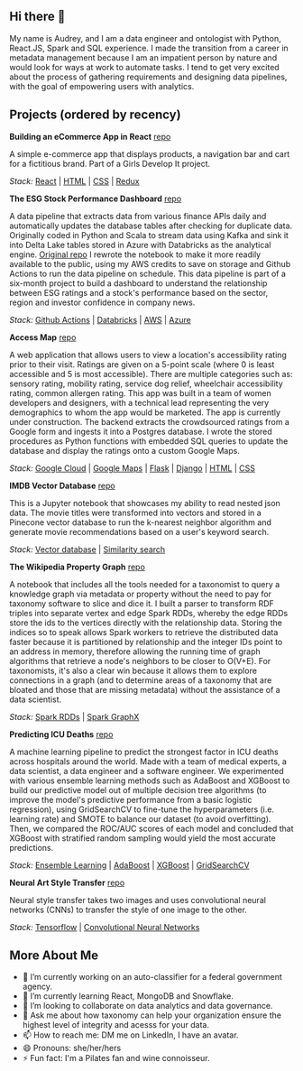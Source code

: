 ## Hi there 👋

My name is Audrey, and I am a data engineer and ontologist with Python, React.JS, Spark and SQL experience. I made the transition from a career in metadata management because I am an impatient person by nature and would look for ways at work to automate tasks. I tend to get very excited about the process of gathering requirements and designing data pipelines, with the goal of empowering users with analytics.  


## Projects (ordered by recency)

**Building an eCommerce App in React** [repo](https://github.com/audreydottech/ecommerce-react-js-app)

A simple e-commerce app that displays products, a navigation bar and cart for a fictitious brand. Part of a Girls Develop It project.

*Stack:* [React](https://create-react-app.dev/) | [HTML](https://developer.mozilla.org/en-US/docs/Web/HTML) | [CSS](https://developer.mozilla.org/en-US/docs/Web/CSS) | [Redux](https://redux.js.org/)


**The ESG Stock Performance Dashboard** [repo](https://github.com/audreydottech/esg-data-pipeline)

A data pipeline that extracts data from various finance APIs daily and automatically updates the database tables after checking for duplicate data. Originally coded in Python and Scala to stream data using Kafka and sink it into Delta Lake tables stored in Azure with Databricks as the analytical engine. [Original repo](https://github.com/audreyle/Real-Time-Stock-Updates) I rewrote the notebook to make it more readily available to the public, using my AWS credits to save on storage and Github Actions to run the data pipeline on schedule. This data pipeline is part of a six-month project to build a dashboard to understand the relationship between ESG ratings and a stock's performance based on the sector, region and investor confidence in company news. 

*Stack:* [Github Actions](https://github.com/features/actions) | [Databricks](https://www.databricks.com/product/data-intelligence-platform) | [AWS](https://aws.amazon.com/free/) | [Azure](https://azure.microsoft.com/en-us/products/storage/blobs)


**Access Map** [repo](https://github.com/audreydottech/AccessMap)

A web application that allows users to view a location's accessibility rating prior to their visit. Ratings are given on a 5-point scale (where 0 is least accessible and 5 is most accessible). There are multiple categories such as: sensory rating, mobility rating, service dog relief, wheelchair accessibility rating, common allergen rating. This app was built in a team of women developers and designers, with a technical lead representing the very demographics to whom the app would be marketed. The app is currently under construction. The backend extracts the crowdsourced ratings from a Google form and ingests it into a Postgres database. I wrote the stored procedures as Python functions with embedded SQL queries to update the database and display the ratings onto a custom Google Maps. 

*Stack:* [Google Cloud](https://cloud.google.com/gcp) | [Google Maps](https://developers.google.com/maps/documentation/javascript/overview) | [Flask](https://flask.palletsprojects.com/en/stable/) | [Django](https://www.djangoproject.com/) | [HTML](https://developer.mozilla.org/en-US/docs/Web/HTML) | [CSS](https://developer.mozilla.org/en-US/docs/Web/CSS)


**IMDB Vector Database** [repo](https://github.com/audreyle/IMDB-Vector-Search-DB)

This is a Jupyter notebook that showcases my ability to read nested json data. The movie titles were transformed into vectors and stored in a Pinecone vector database to run the k-nearest neighbor algorithm and generate movie recommendations based on a user's keyword search. 

*Stack:* [Vector database](https://www.pinecone.io/lp/get-vector-database/) | [Similarity search](https://scikit-learn.org/stable/modules/neighbors.html)


**The Wikipedia Property Graph** [repo](https://github.com/audreyle/Wikipedia-Property-Graph)

A notebook that includes all the tools needed for a taxonomist to query a knowledge graph via metadata or property without the need to pay for taxonomy software to slice and dice it. I built a parser to transform RDF triples into separate vertex and edge Spark RDDs, whereby the edge RDDs store the ids to the vertices directly with the relationship data. Storing the indices so to speak allows Spark workers to retrieve the distributed data faster because it is partitioned by relationship and the integer IDs point to an address in memory, therefore allowing the running time of graph algorithms that retrieve a node's neighbors to be closer to O(V+E). For taxonomists, it's also a clear win because it allows them to explore connections in a graph (and to determine areas of a taxonomy that are bloated and those that are missing metadata) without the assistance of a data scientist. 

*Stack:* [Spark RDDs](https://www.databricks.com/glossary/what-is-rdd) | [Spark GraphX](https://spark.apache.org/graphx/)


**Predicting ICU Deaths** [repo](https://github.com/audreyle/Predicting-ICU-Deaths)

A machine learning pipeline to predict the strongest factor in ICU deaths across hospitals around the world. Made with a team of medical experts, a data scientist, a data engineer and a software engineer. We experimented with various ensemble learning methods such as AdaBoost and XGBoost to build our predictive model out of multiple decision tree algorithms (to improve the model's predictive performance from a basic logistic regression), using GridSearchCV to fine-tune the hyperparameters (i.e. learning rate) and SMOTE to balance our dataset (to avoid overfitting). Then, we compared the ROC/AUC scores of each model and concluded that XGBoost with stratified random sampling would yield the most accurate predictions. 

*Stack:* [Ensemble Learning](https://machinelearningmastery.com/tour-of-ensemble-learning-algorithms/) | [AdaBoost](https://scikit-learn.org/stable/modules/generated/sklearn.ensemble.AdaBoostClassifier.html) | [XGBoost](https://www.nvidia.com/en-us/glossary/xgboost/) | [GridSearchCV](https://scikit-learn.org/stable/modules/generated/sklearn.model_selection.GridSearchCV.html)


**Neural Art Style Transfer** [repo](https://github.com/audreydottech/neural-art-style-transfer)

Neural style transfer takes two images and uses convolutional neural networks (CNNs) to transfer the style of one image to the other. 

*Stack:* [Tensorflow](https://www.tensorflow.org/) | [Convolutional Neural Networks](https://www.datacamp.com/tutorial/introduction-to-convolutional-neural-networks-cnns)



## More About Me

- 🔭 I’m currently working on an auto-classifier for a federal government agency.
- 🌱 I’m currently learning React, MongoDB and Snowflake.
- 👯 I’m looking to collaborate on data analytics and data governance. 
- 💬 Ask me about how taxonomy can help your organization ensure the highest level of integrity and acesss for your data.
- 📫 How to reach me: DM me on LinkedIn, I have an avatar.
- 😄 Pronouns: she/her/hers
- ⚡ Fun fact: I'm a Pilates fan and wine connoisseur.

<!--
**audreydottech/audreydottech** is a ✨ _special_ ✨ repository because its `README.md` (this file) appears on your GitHub profile.
-->
